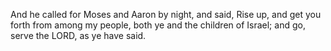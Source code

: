 And he called for Moses and Aaron by night, and said, Rise up, and get you forth from among my people, both ye and the children of Israel; and go, serve the LORD, as ye have said.
